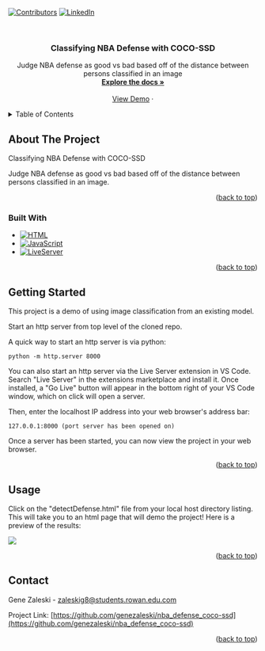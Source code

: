 <!-- Improved compatibility of back to top link: See: https://github.com/othneildrew/Best-README-Template/pull/73 -->
<a name="readme-top"></a>

[![Contributors][contributors-shield]][contributors-url]
[![LinkedIn][linkedin-shield]][linkedin-url]

<!-- PROJECT LOGO -->
<br />
<div align="center">

<h3 align="center">Classifying NBA Defense with COCO-SSD </h3>

  <p align="center">
    Judge NBA defense as good vs bad based off of the distance between persons classified in an image
    <br />
    <a href="https://github.com/genezaleski/nba_defense_coco-ssd/blob/main/classifyNbaDefenseCOCO-SSD.pdf"><strong>Explore the docs »</strong></a>
    <br />
    <br />
    <a href="https://github.com/genezaleski/nba_defense_coco-ssd/blob/main/videos/sixersG1_results.gif">View Demo</a>
    ·
  </p>
</div>

<!-- TABLE OF CONTENTS -->
<details>
  <summary>Table of Contents</summary>
  <ol>
    <li>
      <a href="#about-the-project">About The Project</a>
      <ul>
        <li><a href="#built-with">Built With</a></li>
      </ul>
    </li>
    <li>
      <a href="#getting-started">Getting Started</a>
    </li>
    <li><a href="#usage">Usage</a></li>
    <li><a href="#contact">Contact</a></li>
  </ol>
</details>

<!-- ABOUT THE PROJECT -->
## About The Project

Classifying NBA Defense with COCO-SSD 

Judge NBA defense as good vs bad based off of the distance between persons classified in an image.

<p align="right">(<a href="#readme-top">back to top</a>)</p>

### Built With

* [![HTML][html.link]][html-url]
* [![JavaScript][js.link]][js-url]
* [![LiveServer][ls.link]][ls-url]

<p align="right">(<a href="#readme-top">back to top</a>)</p>

<!-- GETTING STARTED -->
## Getting Started

This project is a demo of using image classification from an existing model. 

Start an http server from top level of the cloned repo.

A quick way to start an http server is via python:

    python -m http.server 8000

You can also start an http server via the Live Server extension in VS Code. Search "Live Server" in the extensions marketplace and install it. Once installed, a "Go Live" button will appear in the bottom right of your VS Code window, which on click will open a server.
    
Then, enter the localhost IP address into your web browser's address bar:
    
    127.0.0.1:8000 (port server has been opened on)

Once a server has been started, you can now view the project in your web browser.

<p align="right">(<a href="#readme-top">back to top</a>)</p>

<!-- USAGE EXAMPLES -->
## Usage

Click on the "detectDefense.html" file from your local host directory listing. This will take you to an html page that will demo the project! Here is a preview of the results:

![](https://github.com/genezaleski/nba_defense_coco-ssd/blob/main/videos/sixersG1_results.gif)


<p align="right">(<a href="#readme-top">back to top</a>)</p>

<!-- CONTACT -->
## Contact

Gene Zaleski - zaleskig8@students.rowan.edu.com

Project Link: [https://github.com/genezaleski/nba_defense_coco-ssd](https://github.com/genezaleski/nba_defense_coco-ssd)

<p align="right">(<a href="#readme-top">back to top</a>)</p>


<!-- MARKDOWN LINKS & IMAGES -->
<!-- https://www.markdownguide.org/basic-syntax/#reference-style-links -->
[contributors-shield]: https://img.shields.io/github/contributors/genezaleski/nba_defense_coco-ssd.svg?style=for-the-badge
[contributors-url]: https://github.com/genezaleski/nba_defense_coco-ssd/graphs/contributors
[forks-shield]: https://img.shields.io/github/forks/genezaleski/nba_defense_coco-ssd.svg?style=for-the-badge
[forks-url]: https://github.com/genezaleski/nba_defense_coco-ssd/network/members
[stars-shield]: https://img.shields.io/github/stars/genezaleski/nba_defense_coco-ssd.svg?style=for-the-badge
[stars-url]: https://github.com/genezaleski/nba_defense_coco-ssd/stargazers
[issues-shield]: https://img.shields.io/github/issues/genezaleski/nba_defense_coco-ssd.svg?style=for-the-badge
[issues-url]: https://github.com/genezaleski/nba_defense_coco-ssd/issues
[license-shield]: https://img.shields.io/github/license/genezaleski/nba_defense_coco-ssd.svg?style=for-the-badge
[license-url]: https://github.com/genezaleski/nba_defense_coco-ssd/blob/master/LICENSE.txt
[linkedin-shield]: https://img.shields.io/badge/-LinkedIn-black.svg?style=for-the-badge&logo=linkedin&colorB=555
[linkedin-url]: https://linkedin.com/in/gene-zaleski-56b2a0175
[product-screenshot]: images/screenshot.png
[ls.link]: https://img.shields.io/visual-studio-marketplace/i/ritwickdey.LiveServer?logo=visualstudio&label=LiveServer
[ls-url]: https://marketplace.visualstudio.com/items?itemName=ritwickdey.LiveServer
[js.link]: https://img.shields.io/badge/javascript-blue?logo=javascript&logoColor=f5f5f5
[js-url]: https://www.javascript.com/
[html.link]: https://img.shields.io/badge/html5-orange?logo=html5&logoColor=#E34F26
[html-url]: https://www.w3schools.com/html/
